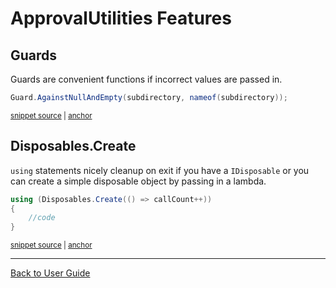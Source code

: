 <!--
GENERATED FILE - DO NOT EDIT
This file was generated by [MarkdownSnippets](https://github.com/SimonCropp/MarkdownSnippets).
Source File: /docs/ApprovalUtilities/mdsource/readme.source.md
To change this file edit the source file and then run MarkdownSnippets.
-->

# ApprovalUtilities Features


## Guards

Guards are convenient functions if incorrect values are passed in.

<!-- snippet: guard_usage -->
<a id='snippet-guard_usage'></a>
```cs
Guard.AgainstNullAndEmpty(subdirectory, nameof(subdirectory));
```
<sup><a href='/src/ApprovalTests/Namers/UseApprovalSubdirectoryAttribute.cs#L10-L12' title='File snippet `guard_usage` was extracted from'>snippet source</a> | <a href='#snippet-guard_usage' title='Navigate to start of snippet `guard_usage`'>anchor</a></sup>
<!-- endSnippet -->


## Disposables.Create

`using` statements nicely cleanup on exit if you have a `IDisposable` or you can create a simple disposable object by passing in a lambda.  

<!-- snippet: disposables -->
<a id='snippet-disposables'></a>
```cs
using (Disposables.Create(() => callCount++))
{
    //code
}
```
<sup><a href='/src/ApprovalUtilities.Tests/Utilities/DisposablesTest.cs#L12-L17' title='File snippet `disposables` was extracted from'>snippet source</a> | <a href='#snippet-disposables' title='Navigate to start of snippet `disposables`'>anchor</a></sup>
<!-- endSnippet -->

---

[Back to User Guide](/doc/README.md#top)
